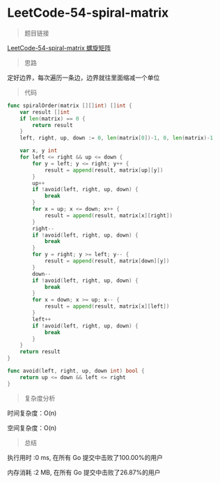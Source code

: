# LeetCode-54-spiral-matrix

>题目链接

[LeetCode-54-spiral-matrix 螺旋矩阵](https://leetcode-cn.com/problems/spiral-matrix/)

>思路

定好边界，每次遍历一条边，边界就往里面缩减一个单位

>代码

```go
func spiralOrder(matrix [][]int) []int {
	var result []int
	if len(matrix) == 0 {
		return result
	}
	left, right, up, down := 0, len(matrix[0])-1, 0, len(matrix)-1

	var x, y int
	for left <= right && up <= down {
		for y = left; y <= right; y++ {
			result = append(result, matrix[up][y])
		}
		up++
        if !avoid(left, right, up, down) {
            break
        }
		for x = up; x <= down; x++ {
			result = append(result, matrix[x][right])
		}
		right--
        if !avoid(left, right, up, down) {
            break
        }
		for y = right; y >= left; y-- {
			result = append(result, matrix[down][y])
		}
		down--
        if !avoid(left, right, up, down) {
            break
        }
		for x = down; x >= up; x-- {
			result = append(result, matrix[x][left])
		}
		left++
        if !avoid(left, right, up, down) {
            break
        }
	}
	return result
}

func avoid(left, right, up, down int) bool {
	return up <= down && left <= right
}


```

>复杂度分析

时间复杂度：O(n)

空间复杂度：O(n)

>总结


执行用时 :0 ms, 在所有 Go 提交中击败了100.00%的用户

内存消耗 :2 MB, 在所有 Go 提交中击败了26.87%的用户
